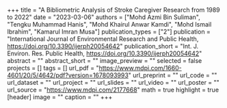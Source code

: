 +++
title = "A Bibliometric Analysis of Stroke Caregiver Research from 1989 to 2022"
date = "2023-03-06"
authors = ["Mohd Azmi Bin Suliman", "Tengku Muhammad Hanis", "Mohd Khairul Anwar Kamdi", "Mohd Ismail Ibrahim", "Kamarul Imran Musa"]
publication_types = ["2"]
publication = "International Journal of Environmental Research and Public Health, https://doi.org/10.3390/ijerph20054642"
publication_short = "Int. J. Environ. Res. Public Health, https://doi.org/10.3390/ijerph20054642"
abstract = ""
abstract_short = ""
image_preview = ""
selected = false
projects = []
tags = []
url_pdf = "https://www.mdpi.com/1660-4601/20/5/4642/pdf?version=1678093993"
url_preprint = ""
url_code = ""
url_dataset = ""
url_project = ""
url_slides = ""
url_video = ""
url_poster = ""
url_source = "https://www.mdpi.com/2177668"
math = true
highlight = true
[header]
image = ""
caption = ""
+++


